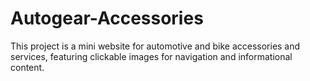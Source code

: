 # Autogear-Accessories
This project is a mini website for automotive and bike accessories and services, featuring clickable images for navigation and informational content.
